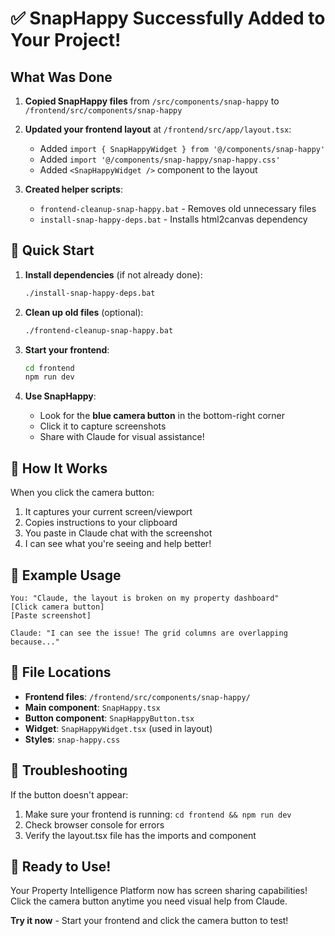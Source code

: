 # ✅ SnapHappy Successfully Added to Your Project!

## What Was Done

1. **Copied SnapHappy files** from `/src/components/snap-happy` to `/frontend/src/components/snap-happy`

2. **Updated your frontend layout** at `/frontend/src/app/layout.tsx`:
   - Added `import { SnapHappyWidget } from '@/components/snap-happy'`
   - Added `import '@/components/snap-happy/snap-happy.css'`
   - Added `<SnapHappyWidget />` component to the layout

3. **Created helper scripts**:
   - `frontend-cleanup-snap-happy.bat` - Removes old unnecessary files
   - `install-snap-happy-deps.bat` - Installs html2canvas dependency

## 🚀 Quick Start

1. **Install dependencies** (if not already done):
   ```bash
   ./install-snap-happy-deps.bat
   ```

2. **Clean up old files** (optional):
   ```bash
   ./frontend-cleanup-snap-happy.bat
   ```

3. **Start your frontend**:
   ```bash
   cd frontend
   npm run dev
   ```

4. **Use SnapHappy**:
   - Look for the **blue camera button** in the bottom-right corner
   - Click it to capture screenshots
   - Share with Claude for visual assistance!

## 📸 How It Works

When you click the camera button:
1. It captures your current screen/viewport
2. Copies instructions to your clipboard
3. You paste in Claude chat with the screenshot
4. I can see what you're seeing and help better!

## 🎯 Example Usage

```
You: "Claude, the layout is broken on my property dashboard"
[Click camera button]
[Paste screenshot]

Claude: "I can see the issue! The grid columns are overlapping because..."
```

## 📁 File Locations

- **Frontend files**: `/frontend/src/components/snap-happy/`
- **Main component**: `SnapHappy.tsx`
- **Button component**: `SnapHappyButton.tsx`
- **Widget**: `SnapHappyWidget.tsx` (used in layout)
- **Styles**: `snap-happy.css`

## 🔧 Troubleshooting

If the button doesn't appear:
1. Make sure your frontend is running: `cd frontend && npm run dev`
2. Check browser console for errors
3. Verify the layout.tsx file has the imports and component

## 🎉 Ready to Use!

Your Property Intelligence Platform now has screen sharing capabilities! Click the camera button anytime you need visual help from Claude.

**Try it now** - Start your frontend and click the camera button to test!